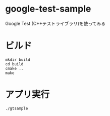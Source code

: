 # google-test-sample
Google Test (C++テストライブラリ)を使ってみる

# ビルド

```
mkdir build
cd build
cmake ..
make
```

# アプリ実行

```
./gtsample
```
